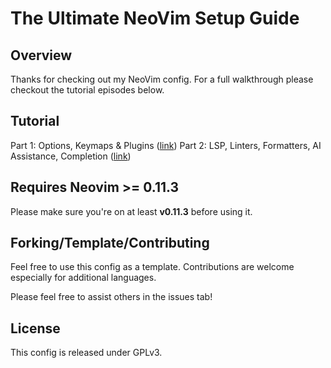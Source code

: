 # The Ultimate NeoVim Setup Guide

## Overview

Thanks for checking out my NeoVim config. For a full walkthrough please checkout the tutorial episodes below.

## Tutorial

Part 1: Options, Keymaps & Plugins ([link](https://youtu.be/cdAMq2KcF4w))
Part 2: LSP, Linters, Formatters, AI Assistance, Completion ([link](https://youtu.be/qp1OcolI6x0))

## Requires Neovim >= 0.11.3

Please make sure you're on at least **v0.11.3** before using it.

## Forking/Template/Contributing

Feel free to use this config as a template. Contributions are welcome especially for additional languages.

Please feel free to assist others in the issues tab!

## License

This config is released under GPLv3.

